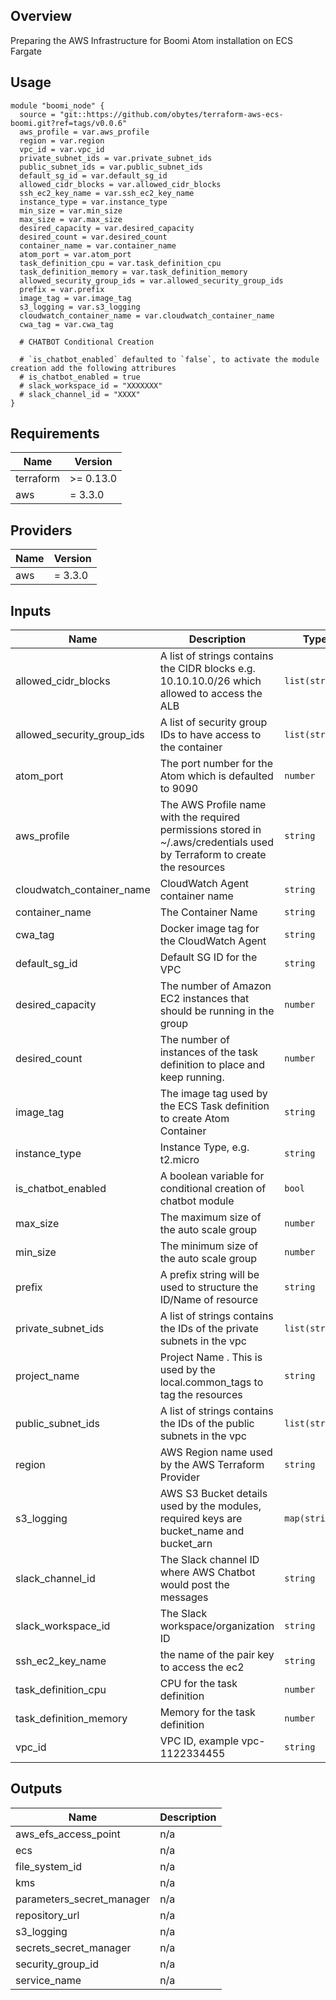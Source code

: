 ## Overview 

Preparing the AWS Infrastructure for Boomi Atom installation on ECS Fargate

## Usage 
```hcl
module "boomi_node" {
  source = "git::https://github.com/obytes/terraform-aws-ecs-boomi.git?ref=tags/v0.0.6"
  aws_profile = var.aws_profile
  region = var.region
  vpc_id = var.vpc_id
  private_subnet_ids = var.private_subnet_ids
  public_subnet_ids = var.public_subnet_ids
  default_sg_id = var.default_sg_id
  allowed_cidr_blocks = var.allowed_cidr_blocks
  ssh_ec2_key_name = var.ssh_ec2_key_name
  instance_type = var.instance_type
  min_size = var.min_size
  max_size = var.max_size
  desired_capacity = var.desired_capacity
  desired_count = var.desired_count
  container_name = var.container_name
  atom_port = var.atom_port
  task_definition_cpu = var.task_definition_cpu
  task_definition_memory = var.task_definition_memory
  allowed_security_group_ids = var.allowed_security_group_ids
  prefix = var.prefix
  image_tag = var.image_tag
  s3_logging = var.s3_logging
  cloudwatch_container_name = var.cloudwatch_container_name
  cwa_tag = var.cwa_tag
  
  # CHATBOT Conditional Creation
  
  # `is_chatbot_enabled` defaulted to `false`, to activate the module creation add the following attribures
  # is_chatbot_enabled = true
  # slack_workspace_id = "XXXXXXX"
  # slack_channel_id = "XXXX"
}
```

## Requirements

| Name | Version |
|------|---------|
| terraform | >= 0.13.0 |
| aws | = 3.3.0 |

## Providers

| Name | Version |
|------|---------|
| aws | = 3.3.0 |

## Inputs

| Name | Description | Type | Default | Required |
|------|-------------|------|---------|:--------:|
| allowed\_cidr\_blocks | A list of strings contains the CIDR blocks e.g. 10.10.10.0/26 which allowed to access the ALB | `list(string)` | n/a | yes |
| allowed\_security\_group\_ids | A list of security group IDs to have access to the container | `list(string)` | `[]` | no |
| atom\_port | The port number for the Atom which is defaulted to 9090 | `number` | `9090` | no |
| aws\_profile | The AWS Profile name with the required permissions stored in ~/.aws/credentials used by Terraform to create the resources | `string` | n/a | yes |
| cloudwatch\_container\_name | CloudWatch Agent container name | `string` | n/a | yes |
| container\_name | The Container Name | `string` | `"atom_node"` | no |
| cwa\_tag | Docker image tag for the CloudWatch Agent | `string` | `"cwa"` | no |
| default\_sg\_id | Default SG ID for the VPC | `string` | n/a | yes |
| desired\_capacity | The number of Amazon EC2 instances that should be running in the group | `number` | n/a | yes |
| desired\_count | The number of instances of the task definition to place and keep running. | `number` | n/a | yes |
| image\_tag | The image tag used by the ECS Task definition to create Atom Container | `string` | `"latest"` | no |
| instance\_type | Instance Type, e.g. t2.micro | `string` | n/a | yes |
| is\_chatbot\_enabled | A boolean variable for conditional creation of chatbot module | `bool` | `false` | no |
| max\_size | The maximum size of the auto scale group | `number` | n/a | yes |
| min\_size | The minimum size of the auto scale group | `number` | n/a | yes |
| prefix | A prefix string will be used to structure the ID/Name of resource | `string` | n/a | yes |
| private\_subnet\_ids | A list of strings contains the IDs of the private subnets in the vpc | `list(string)` | n/a | yes |
| project\_name | Project Name . This is used by the local.common\_tags to tag the resources | `string` | `"boomi"` | no |
| public\_subnet\_ids | A list of strings contains the IDs of the public subnets in the vpc | `list(string)` | n/a | yes |
| region | AWS Region name used by the AWS Terraform Provider | `string` | n/a | yes |
| s3\_logging | AWS S3 Bucket details used by the modules, required keys are bucket\_name and bucket\_arn | `map(string)` | n/a | yes |
| slack\_channel\_id | The Slack channel ID where AWS Chatbot would post the messages | `string` | `""` | no |
| slack\_workspace\_id | The Slack workspace/organization ID | `string` | `""` | no |
| ssh\_ec2\_key\_name | the name of the pair key to access the ec2 | `string` | n/a | yes |
| task\_definition\_cpu | CPU for the task definition | `number` | `256` | no |
| task\_definition\_memory | Memory for the task definition | `number` | `512` | no |
| vpc\_id | VPC ID, example vpc-1122334455 | `string` | n/a | yes |

## Outputs

| Name | Description |
|------|-------------|
| aws\_efs\_access\_point | n/a |
| ecs | n/a |
| file\_system\_id | n/a |
| kms | n/a |
| parameters\_secret\_manager | n/a |
| repository\_url | n/a |
| s3\_logging | n/a |
| secrets\_secret\_manager | n/a |
| security\_group\_id | n/a |
| service\_name | n/a |


